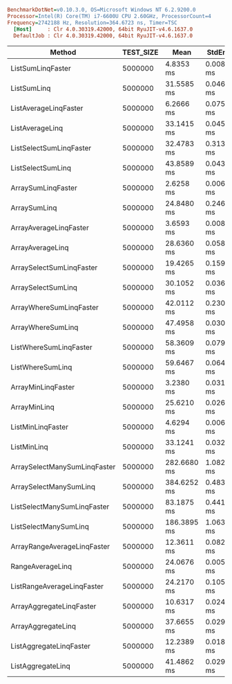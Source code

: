 ``` ini

BenchmarkDotNet=v0.10.3.0, OS=Microsoft Windows NT 6.2.9200.0
Processor=Intel(R) Core(TM) i7-6600U CPU 2.60GHz, ProcessorCount=4
Frequency=2742188 Hz, Resolution=364.6723 ns, Timer=TSC
  [Host]     : Clr 4.0.30319.42000, 64bit RyuJIT-v4.6.1637.0
  DefaultJob : Clr 4.0.30319.42000, 64bit RyuJIT-v4.6.1637.0


```
 |                       Method | TEST_SIZE |        Mean |    StdErr |    StdDev |      Median |       Gen 0 |     Gen 1 |     Gen 2 | Allocated |
 |----------------------------- |---------- |------------ |---------- |---------- |------------ |------------ |---------- |---------- |---------- |
 |            ListSumLinqFaster |   5000000 |   4.8353 ms | 0.0086 ms | 0.0312 ms |   4.8351 ms |           - |         - |         - |       0 B |
 |                  ListSumLinq |   5000000 |  31.5585 ms | 0.0462 ms | 0.1788 ms |  31.5035 ms |           - |         - |         - |     512 B |
 |        ListAverageLinqFaster |   5000000 |   6.2666 ms | 0.0754 ms | 0.3017 ms |   6.1034 ms |           - |         - |         - |       0 B |
 |              ListAverageLinq |   5000000 |  33.1415 ms | 0.0459 ms | 0.1654 ms |  33.1072 ms |           - |         - |         - |     512 B |
 |      ListSelectSumLinqFaster |   5000000 |  32.4783 ms | 0.3130 ms | 1.3644 ms |  31.7335 ms |           - |         - |         - |     20 MB |
 |            ListSelectSumLinq |   5000000 |  43.8589 ms | 0.0435 ms | 0.1506 ms |  43.8637 ms |           - |         - |         - |     512 B |
 |           ArraySumLinqFaster |   5000000 |   2.6258 ms | 0.0067 ms | 0.0250 ms |   2.6198 ms |           - |         - |         - |       0 B |
 |                 ArraySumLinq |   5000000 |  24.8480 ms | 0.2462 ms | 1.3708 ms |  24.1799 ms |           - |         - |         - |     512 B |
 |       ArrayAverageLinqFaster |   5000000 |   3.6593 ms | 0.0081 ms | 0.0302 ms |   3.6632 ms |           - |         - |         - |       0 B |
 |             ArrayAverageLinq |   5000000 |  28.6360 ms | 0.0587 ms | 0.2196 ms |  28.6161 ms |           - |         - |         - |     512 B |
 |     ArraySelectSumLinqFaster |   5000000 |  19.4265 ms | 0.1598 ms | 0.5978 ms |  19.3629 ms |           - |         - |         - |     20 MB |
 |           ArraySelectSumLinq |   5000000 |  30.1052 ms | 0.0369 ms | 0.1329 ms |  30.0671 ms |           - |         - |         - |     512 B |
 |      ArrayWhereSumLinqFaster |   5000000 |  42.0112 ms | 0.2304 ms | 0.8924 ms |  42.4411 ms |           - |         - |         - |     30 MB |
 |            ArrayWhereSumLinq |   5000000 |  47.4958 ms | 0.0305 ms | 0.1141 ms |  47.4758 ms |           - |         - |         - |     512 B |
 |       ListWhereSumLinqFaster |   5000000 |  58.3609 ms | 0.0798 ms | 0.2985 ms |  58.3412 ms |     75.0000 |   12.5000 |   12.5000 |  33.56 MB |
 |             ListWhereSumLinq |   5000000 |  59.6467 ms | 0.0646 ms | 0.2331 ms |  59.5954 ms |           - |         - |         - |     512 B |
 |           ArrayMinLinqFaster |   5000000 |   3.2380 ms | 0.0319 ms | 0.1497 ms |   3.1680 ms |           - |         - |         - |       0 B |
 |                 ArrayMinLinq |   5000000 |  25.6210 ms | 0.0265 ms | 0.0955 ms |  25.6497 ms |           - |         - |         - |     512 B |
 |            ListMinLinqFaster |   5000000 |   4.6294 ms | 0.0068 ms | 0.0245 ms |   4.6362 ms |           - |         - |         - |       0 B |
 |                  ListMinLinq |   5000000 |  33.1241 ms | 0.0327 ms | 0.1180 ms |  33.1031 ms |           - |         - |         - |     512 B |
 | ArraySelectManySumLinqFaster |   5000000 | 282.6680 ms | 1.0823 ms | 4.1918 ms | 282.8662 ms | 115516.6667 | 1079.1667 | 1079.1667 | 640.01 MB |
 |       ArraySelectManySumLinq |   5000000 | 384.6252 ms | 0.4837 ms | 1.8098 ms | 383.8514 ms | 190070.8333 |         - |         - | 400.01 MB |
 |  ListSelectManySumLinqFaster |   5000000 |  83.1875 ms | 0.4418 ms | 1.7111 ms |  82.7278 ms | 209468.7500 |         - |         - | 460.01 MB |
 |        ListSelectManySumLinq |   5000000 | 186.3895 ms | 1.0637 ms | 3.9799 ms | 184.2727 ms | 304491.6667 |         - |         - | 640.02 MB |
 |  ArrayRangeAverageLinqFaster |   5000000 |  12.3611 ms | 0.0823 ms | 0.3078 ms |  12.3346 ms |           - |         - |         - |     20 MB |
 |             RangeAverageLinq |   5000000 |  24.0676 ms | 0.0058 ms | 0.0192 ms |  24.0692 ms |           - |         - |         - |     512 B |
 |   ListRangeAverageLinqFaster |   5000000 |  24.2170 ms | 0.1059 ms | 0.4102 ms |  24.2855 ms |           - |         - |         - |     20 MB |
 |     ArrayAggregateLinqFaster |   5000000 |  10.6317 ms | 0.0242 ms | 0.0905 ms |  10.6152 ms |           - |         - |         - |       0 B |
 |           ArrayAggregateLinq |   5000000 |  37.6655 ms | 0.0299 ms | 0.1080 ms |  37.6928 ms |           - |         - |         - |     512 B |
 |      ListAggregateLinqFaster |   5000000 |  12.2389 ms | 0.0188 ms | 0.0652 ms |  12.2636 ms |           - |         - |         - |       0 B |
 |            ListAggregateLinq |   5000000 |  41.4862 ms | 0.0290 ms | 0.1086 ms |  41.4722 ms |           - |         - |         - |     512 B |
